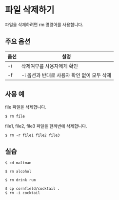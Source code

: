 # 파일 삭제하기

파일을 삭제하려면 rm 명령어를 사용합니다.

## 주요 옵션

|옵션|설명|
|----|---|
| -i | 삭제여부를 사용자에게 확인                 |
| -f | -i 옵션과 반대로 사용자 확인 없이 모두 삭제 |

## 사용 예

file 파일을 삭제합니다.
```
$ rm file
```

file1, file2, file3 파일을 한꺼번에 삭제합니다.
```
$ rm -r file1 file2 file3
```


## 실습
```
$ cd maltman

$ rm alcohol 

$ rm drink rum 

$ cp cornfield/cocktail .
$ rm -i cocktail
```